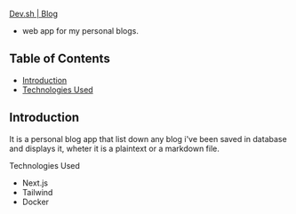 [Dev.sh | Blog](www.github.com/sd191100)
- web app for my personal blogs.
## Table of Contents
- [Introduction](#introduction)
- [Technologies Used](#technologies-used)
## Introduction
It is a personal blog app that list down any blog i've been saved in database and displays it, wheter it is a plaintext or a markdown file.

Technologies Used
- Next.js
- Tailwind
- Docker


